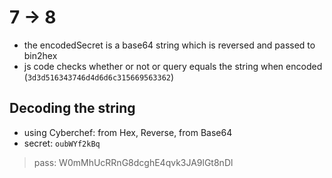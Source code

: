 # 7 -> 8

- the encodedSecret is a base64 string which is reversed and passed to bin2hex
- js code checks whether or not or query equals the string when encoded (`3d3d516343746d4d6d6c315669563362`)

## Decoding the string

- using Cyberchef: from Hex, Reverse, from Base64
- secret: `oubWYf2kBq`

> pass: W0mMhUcRRnG8dcghE4qvk3JA9lGt8nDl

